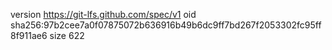 version https://git-lfs.github.com/spec/v1
oid sha256:97b2cee7a0f07875072b636916b49b6dc9ff7bd267f2053302fc95ff8f911ae6
size 622
